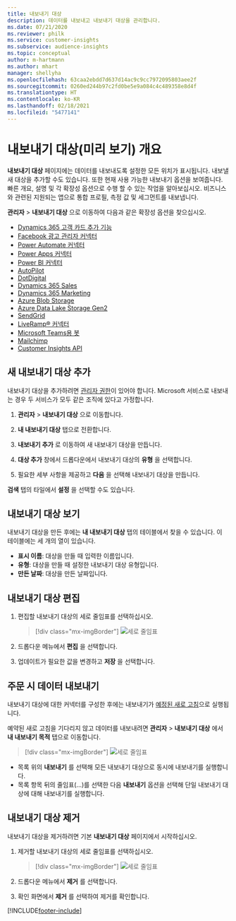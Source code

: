 ```yaml
---
title: 내보내기 대상
description: 데이터를 내보내고 내보내기 대상을 관리합니다.
ms.date: 07/21/2020
ms.reviewer: philk
ms.service: customer-insights
ms.subservice: audience-insights
ms.topic: conceptual
author: m-hartmann
ms.author: mhart
manager: shellyha
ms.openlocfilehash: 63caa2ebdd7d637d14ac9c9cc7972095803aee2f
ms.sourcegitcommit: 0260ed244b97c2fd0be5e9a084c4c489358e8d4f
ms.translationtype: HT
ms.contentlocale: ko-KR
ms.lasthandoff: 02/18/2021
ms.locfileid: "5477141"
---
```

# <a name="export-destinations-preview-overview"></a>내보내기 대상(미리 보기) 개요

**내보내기 대상** 페이지에는 데이터를 내보내도록 설정한 모든 위치가 표시됩니다. 내보낼 새 대상을 추가할 수도 있습니다. 또한 현재 사용 가능한 내보내기 옵션을 보여줍니다. 빠른 개요, 설명 및 각 확장성 옵션으로 수행 할 수 있는 작업을 알아보십시오. 비즈니스와 관련된 지원되는 앱으로 통합 프로필, 측정 값 및 세그먼트를 내보냅니다.

**관리자** > **내보내기 대상** 으로 이동하여 다음과 같은 확장성 옵션을 찾으십시오.

- [Dynamics 365 고객 카드 추가 기능](customer-card-add-in.md)
- [Facebook 광고 관리자 커넥터](export-facebook.md)
- [Power Automate 커넥터](export-power-automate.md)
- [Power Apps 커넥터](export-power-apps.md)
- [Power BI 커넥터](export-power-bi.md)
- [AutoPilot](export-autopilot.md)
- [DotDigital](export-dotdigital.md)
- [Dynamics 365 Sales](export-dynamics365-sales.md)
- [Dynamics 365 Marketing](export-dynamics365-marketing.md)
- [Azure Blob Storage](export-azure-blob-storage.md)
- [Azure Data Lake Storage Gen2](export-azure-data-lake-storage-gen2.md)
- [SendGrid](export-sendgrid.md)
- [LiveRamp&reg; 커넥터](export-liveramp.md)
- [Microsoft Teams용 봇](export-teams-bot.md)
- [Mailchimp](export-mailchimp.md)
- [Customer Insights API](apis.md)

## <a name="add-a-new-export-destination"></a>새 내보내기 대상 추가

내보내기 대상을 추가하려면 [관리자 권한](permissions.md)이 있어야 합니다. Microsoft 서비스로 내보내는 경우 두 서비스가 모두 같은 조직에 있다고 가정합니다.

1. **관리자** > **내보내기 대상** 으로 이동합니다.

1. **내 내보내기 대상** 탭으로 전환합니다.

1. **내보내기 추가** 로 이동하여 새 내보내기 대상을 만듭니다.

1. **대상 추가** 창에서 드롭다운에서 내보내기 대상의 **유형** 을 선택합니다.

1. 필요한 세부 사항을 제공하고 **다음** 을 선택해 내보내기 대상을 만듭니다.

**검색** 탭의 타일에서 **설정** 을 선택할 수도 있습니다.

## <a name="view-export-destinations"></a>내보내기 대상 보기

내보내기 대상을 만든 후에는 **내 내보내기 대상** 탭의 테이블에서 찾을 수 있습니다. 이 테이블에는 세 개의 열이 있습니다.

- **표시 이름**: 대상을 만들 때 입력한 이름입니다.
- **유형**: 대상을 만들 때 설정한 내보내기 대상 유형입니다.
- **만든 날짜**: 대상을 만든 날짜입니다.

## <a name="edit-an-export-destination"></a>내보내기 대상 편집

1. 편집할 내보내기 대상의 세로 줄임표를 선택하십시오.

   > [!div class="mx-imgBorder"]
   > ![세로 줄임표](media/export-destinations-page-ellipsis.png "세로 줄임표")

1. 드롭다운 메뉴에서 **편집** 을 선택합니다.

1. 업데이트가 필요한 값을 변경하고 **저장** 을 선택합니다.

## <a name="export-data-on-demand"></a>주문 시 데이터 내보내기

내보내기 대상에 대한 커넥터를 구성한 후에는 내보내기가 [예정된 새로 고침](system.md#schedule-tab)으로 실행됩니다.

예약된 새로 고침을 기다리지 않고 데이터를 내보내려면 **관리자** > **내보내기 대상** 에서 **내 내보내기 목적** 탭으로 이동합니다.

> [!div class="mx-imgBorder"]
> ![세로 줄임표](media/export-destinations-page-ellipsis.png "세로 줄임표")

- 목록 위의 **내보내기** 를 선택해 모든 내보내기 대상으로 동시에 내보내기를 실행합니다.
- 목록 항목 뒤의 줄임표(...)를 선택한 다음 **내보내기** 옵션을 선택해 단일 내보내기 대상에 대해 내보내기를 실행합니다.

## <a name="remove-an-export-destination"></a>내보내기 대상 제거

내보내기 대상을 제거하려면 기본 **내보내기 대상** 페이지에서 시작하십시오.

1. 제거할 내보내기 대상의 세로 줄임표를 선택하십시오.

   > [!div class="mx-imgBorder"]
   > ![세로 줄임표](media/export-destinations-page-ellipsis.png "세로 줄임표")

2. 드롭다운 메뉴에서 **제거** 를 선택합니다.

3. 확인 화면에서 **제거** 를 선택하여 제거를 확인합니다.


[!INCLUDE[footer-include](../includes/footer-banner.md)]